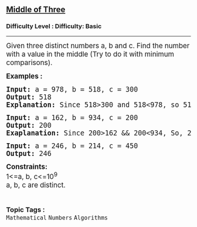 <h2><a href="https://www.geeksforgeeks.org/problems/middle-of-three2926/1?page=3&difficulty=Basic&status=unsolved&sortBy=submissions">Middle of Three</a></h2><h3>Difficulty Level : Difficulty: Basic</h3><hr><div class="problems_problem_content__Xm_eO"><p><span style="font-size: 14pt;">Given three distinct numbers a, b and c. Find the number with a value in the middle (Try to do it with minimum comparisons).</span></p>
<p><span style="font-size: 14pt;"><strong>Examples :</strong></span></p>
<pre><span style="font-size: 14pt;"><strong>Input: </strong>a = 978, b = 518, c = 300
<strong>Output: </strong>518
<strong>Explanation: </strong>Since 518&gt;300 and 518&lt;978, so 518 is the middle element.</span></pre>
<pre><span style="font-size: 14pt;"><strong>Input: </strong>a = 162, b = 934, c = 200
<strong>Output: </strong>200
<strong>Exaplanation: </strong>Since 200&gt;162 &amp;&amp; 200&lt;934, So, 200 is the middle element.<br></span></pre>
<pre><span style="font-size: 14pt;"><strong>Input: </strong>a = 246, b = 214, c = 450
<strong>Output: </strong>246</span></pre>
<p><span style="font-size: 14pt;"><strong>Constraints:</strong><br>1&lt;=a, b, c&lt;=10<sup>9</sup><br>a, b, c are distinct.&nbsp;</span></p></div><br><p><span style=font-size:18px><strong>Topic Tags : </strong><br><code>Mathematical</code>&nbsp;<code>Numbers</code>&nbsp;<code>Algorithms</code>&nbsp;